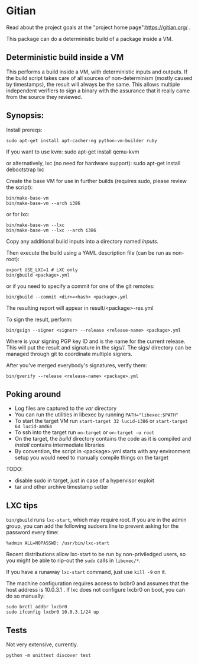 # Gitian

Read about the project goals at the "project home page":https://gitian.org/ .

This package can do a deterministic build of a package inside a VM.

## Deterministic build inside a VM

This performs a build inside a VM, with deterministic inputs and outputs.  If the build script takes care of all sources of non-determinism (mostly caused by timestamps), the result will always be the same.  This allows multiple independent verifiers to sign a binary with the assurance that it really came from the source they reviewed.

## Synopsis:

Install prereqs:

    sudo apt-get install apt-cacher-ng python-vm-builder ruby

If you want to use kvm:
    sudo apt-get install qemu-kvm

or alternatively, lxc (no need for hardware support):
    sudo apt-get install debootstrap lxc

Create the base VM for use in further builds (requires sudo, please review the script):

    bin/make-base-vm
    bin/make-base-vm --arch i386

or for lxc:

    bin/make-base-vm --lxc
    bin/make-base-vm --lxc --arch i386

Copy any additional build inputs into a directory named _inputs_.

Then execute the build using a YAML description file (can be run as non-root):

    export USE_LXC=1 # LXC only
    bin/gbuild <package>.yml

or if you need to specify a commit for one of the git remotes:

    bin/gbuild --commit <dir>=<hash> <package>.yml

The resulting report will appear in result/\<package\>-res.yml

To sign the result, perform:

    bin/gsign --signer <signer> --release <release-name> <package>.yml

Where <signer> is your signing PGP key ID and <release-name> is the name for the current release.  This will put the result and signature in the sigs/<package>/<release-name>.  The sigs/<package> directory can be managed through git to coordinate multiple signers.

After you've merged everybody's signatures, verify them:

    bin/gverify --release <release-name> <package>.yml

## Poking around

* Log files are captured to the _var_ directory
* You can run the utilities in libexec by running `PATH="libexec:$PATH"`
* To start the target VM run `start-target 32 lucid-i386` or `start-target 64 lucid-amd64`
* To ssh into the target run `on-target` or `on-target -u root`
* On the target, the _build_ directory contains the code as it is compiled and _install_ contains intermediate libraries
* By convention, the script in \<package\>.yml starts with any environment setup you would need to manually compile things on the target

TODO:
- disable sudo in target, just in case of a hypervisor exploit
- tar and other archive timestamp setter

## LXC tips

`bin/gbuild` runs `lxc-start`, which may require root.  If you are in the admin group, you can add the following sudoers line to prevent asking for the password every time:

    %admin ALL=NOPASSWD: /usr/bin/lxc-start

Recent distributions allow lxc-start to be run by non-priviledged users, so you might be able to rip-out the `sudo` calls in `libexec/*`.

If you have a runaway `lxc-start` command, just use `kill -9` on it.

The machine configuration requires access to lxcbr0 and assumes that the host address is 10.0.3.1 .  If lxc does not configure lxcbr0 on boot, you can do so manually:

    sudo brctl addbr lxcbr0
    sudo ifconfig lxcbr0 10.0.3.1/24 up

## Tests

Not very extensive, currently.

`python -m unittest discover test`
